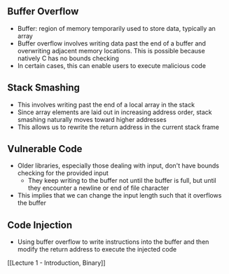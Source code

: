 
## Buffer Overflow
- Buffer: region of memory temporarily used to store data, typically an array
- Buffer overflow involves writing data past the end of a buffer and overwriting adjacent memory locations. This is possible because natively C has no bounds checking
- In certain cases, this can enable users to execute malicious code

## Stack Smashing
- This involves writing past the end of a local array in the stack
- Since array elements are laid out in increasing address order, stack smashing naturally moves toward higher addresses
- This allows us to rewrite the return address in the current stack frame

## Vulnerable Code
- Older libraries, especially those dealing with input, don't have bounds checking for the provided input
	- They keep writing to the buffer not until the buffer is full, but until they encounter a newline or end of file character
- This implies that we can change the input length such that it overflows the buffer 

## Code Injection
- Using buffer overflow to write instructions into the buffer and then modify the return address to execute the injected code

[[Lecture 1 - Introduction, Binary]]